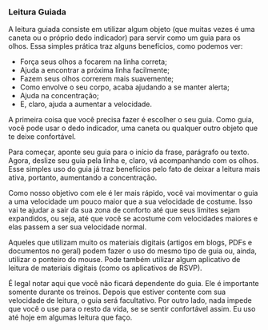 ### Leitura Guiada

A leitura guiada consiste em utilizar algum objeto (que muitas vezes é uma caneta ou o próprio dedo indicador) para servir como um guia para os olhos. Essa simples prática traz alguns benefícios, como podemos ver:

* Força seus olhos a focarem na linha correta;
* Ajuda a encontrar a próxima linha facilmente;
* Fazem seus olhos correrem mais suavemente;
* Como envolve o seu corpo, acaba ajudando a se manter alerta;
* Ajuda na concentração;
* E, claro, ajuda a aumentar a velocidade.

A primeira coisa que você precisa fazer é escolher o seu guia. Como guia, você pode usar o dedo indicador, uma caneta ou qualquer outro objeto que te deixe confortável.

Para começar, aponte seu guia para o início da frase, parágrafo ou texto. Agora, deslize seu guia pela linha e, claro, vá acompanhando com os olhos. Esse simples uso do guia já traz benefícios pelo fato de deixar a leitura mais ativa, portanto, aumentando a concentração.

Como nosso objetivo com ele é ler mais rápido, você vai movimentar o guia a uma velocidade um pouco maior que a sua velocidade de costume. Isso vai te ajudar a sair da sua zona de conforto até que seus limites sejam expandidos, ou seja, até que você se acostume com velocidades maiores e elas passem a ser sua velocidade normal.

Aqueles que utilizam muito os materiais digitais (artigos em blogs, PDFs e documentos no geral) podem fazer o uso do mesmo tipo de guia ou, ainda, utilizar o ponteiro do mouse. Pode também utilizar algum aplicativo de leitura de materiais digitais (como os aplicativos de RSVP).

É legal notar aqui que você não ficará dependente do guia. Ele é importante somente durante os treinos. Depois que estiver contente com sua velocidade de leitura, o guia será facultativo. Por outro lado, nada impede que você o use para o resto da vida, se se sentir confortável assim. Eu uso até hoje em algumas leitura que faço.
